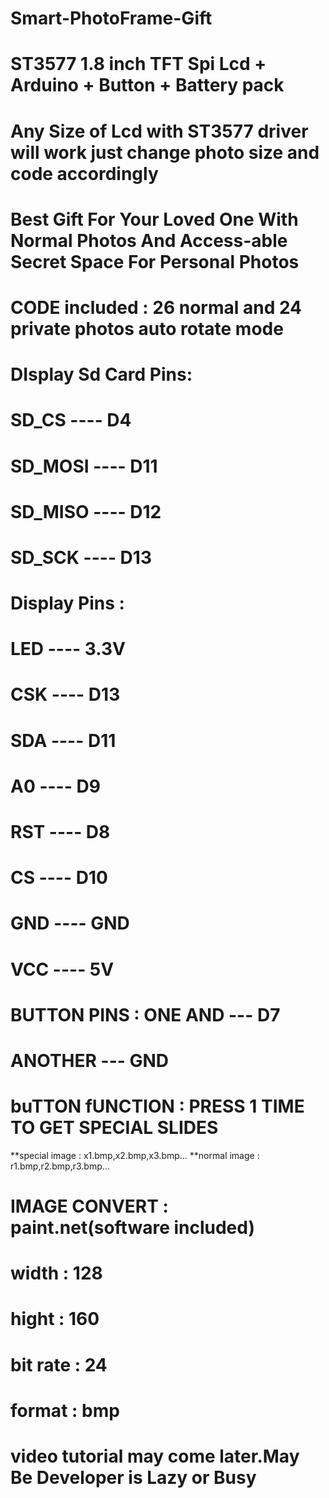# Smart-PhotoFrame-Gift
# ST3577 1.8 inch TFT Spi Lcd + Arduino + Button + Battery pack
# Any Size of Lcd with ST3577 driver will work just change photo size and code accordingly
# Best Gift For Your Loved One With Normal Photos And Access-able Secret Space For Personal Photos 
# CODE included : 26 normal and 24 private photos auto rotate mode 

# DIsplay Sd Card Pins:

# SD_CS      ----  D4
# SD_MOSI    ----  D11
# SD_MISO    ----  D12
# SD_SCK     ----  D13


# Display Pins :

# LED        ----  3.3V
# CSK        ----  D13
# SDA        ----  D11
# A0         ----  D9
# RST        ----  D8
# CS         ----  D10
# GND        ----  GND
# VCC        ----  5V


# BUTTON PINS  : ONE AND --- D7
#              ANOTHER --- GND


# buTTON fUNCTION : PRESS 1 TIME TO GET SPECIAL SLIDES


**special image : x1.bmp,x2.bmp,x3.bmp...
**normal image  : r1.bmp,r2.bmp,r3.bmp...



# IMAGE CONVERT : paint.net(software included)

# width    : 128
# hight    : 160
# bit rate : 24
# format   : bmp
# video tutorial may come later.May Be Developer is Lazy or Busy
